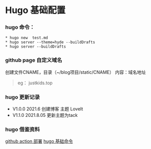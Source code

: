 # Hugo 基础配置

### hugo 命令：
```
* hugo new  test.md
* hugo server --theme=hyde --buildDrafts
* hugo server --buildDrafts
```
### github page 自定义域名
创建文件CNAME，目录（~/blog项目/static/CNAME）
内容：域名地址
> eg： justkids.top


### hugo 更新记录
- V1.0.0  2021.6   创建博客  主题 LoveIt
- V1.1.0  2021.8.05  更新主题为tack


### hugo 借鉴资料
[github action 部署](https://io-oi.me/tech/deploy-hugo-to-github-pages-via-github-actions/)
[hugo 基础命令](https://blog.csdn.net/kjh2007abc/article/details/88609165)

<!--more-->

